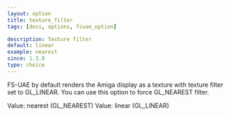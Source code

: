 ```yaml
---
layout: option
title: texture_filter
tags: [docs, options, fsuae_option]

description: Texture filter
default: linear
example: nearest
since: 1.3.8
type: choice
---
```


FS-UAE by default renders the Amiga display as a texture with texture filter
set to GL_LINEAR. You can use this option to force GL_NEAREST filter.

Value: nearest (GL_NEAREST)
Value: linear (GL_LINEAR)
